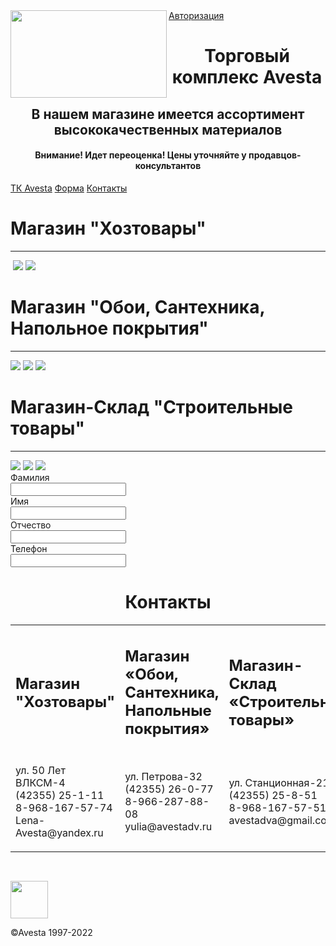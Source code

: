 <!DOCTYPE html>
<html>
<head>
	<meta charset="utf-8">
	<title>Avesta</title>
	<link rel="stylesheet" type="text/css" href="css/style.css">
  <script src="http://ajax.googleapis.com/ajax/libs/jquery/1.7.1/jquery.min.js"></script>
  
  <script type="text/javascript">
  $(function() {
  $(window).scroll(function() {
  if($(this).scrollTop() != 0) {
  $('#topNubex').fadeIn();
  } else {
  $('#topNubex').fadeOut();
  }
  });
  $('#topNubex').click(function() {
  $('body,html').animate({scrollTop:0},700);
  });
  });
  </script>

<style>
  
</style>

</head>

<body>
  <div class="shap">
    <a href="index1.php">Авторизация</a><img src="Frame1.svg" align="left" style="width: 250px;height: 140px;">
    <h1 align="center">Торговый комплекс Avesta</h1>
  </div>

  <div class="cent">
    <h2 align="center">В нашем магазине имеется ассортимент высококачественных материалов</h2>
  </div>
  <div class="new">
    <h4 align="center">Внимание! Идет переоценка! Цены уточняйте у продавцов-консультантов</h4>
  </div>
  <div class="sidenav">
    <a href="#novoe">ТК Avesta</a>
    <a href="#forma">Форма</a>
    <a href="#end">Контакты</a>
  </div>
  <!--
  <div class="content">
    <h1 align="center">Наш магазин - это </h1>
    <table align="center" class="content-table">
    <tr>
      <td><p>-Доступные цены</p></td><td><img src="Frame 2.svg" class="content-img"></td>
    </tr>
    <tr>
      <td>
        <p>-Большой выбор</p>
      </td>
      <td>
        <img src="Frame 3.png" class="content-img">
      </td>
    </tr>
    <tr>
      <td>
        <p>-Прямые доставки</p>
      </td>
      <td>
        <img src="Frame 4.png" class="content-img">
      </td>
    </tr>
  </table>
</div>-->
<!--<div class="main" id="main">
  <h1 align="center">Ассортимент</h1>
  <table align="center" class="table">
    <tr>
      <td><h3>Электроинтрументы</h3>
      </td>
      <td><h3>Стройматериалы</h3>
      </td>
      <td><h3>Сантехника</h3>
      </td>
    </tr><tr>
      <td><img src="Электро.jpg" class="imoge"></td>
      <td><img src="Строй.png" class="imoge"></td>
      <td><img src="сантех.jpg" class="imoge"></td>
    </tr>
  </table>

  <table align="center" class="table">
    <tr>
      <td><h3>Отопление</h3></td>
      <td><h3>Интерьер и декор</h3></td>
      <td><h3>Освещение</h3></td>
      </tr><tr>
      <td><img src="ото.jpg" class="imoge"></td>
      <td><img src="интер.jpg" class="imoge"></td>
      <td><img src="люст.jpg" class="imoge"></td>
    </tr>
  </table>

  <table align="center" class="table">
    <tr>
      <td><h3>Напольное покрытие</h3>
      <td><h3>Двери</h3></td>
      <td><h3>Керамическая плитка</h3></td>
      </tr><tr>
      <td><img src="пол.jpg" class="imoge"></td>
      <td><img src="дверь.jpg" class="imoge"></td>
      <td><img src="плита.jpg" class="imoge"></td>
    </tr>
  </table>
</div>-->

<div class="novoe" id="novoe">
  <div class="zin1">
    <h1>Магазин "Хозтовары"</h1>
    <hr>
    <p>
    <img src="хоз1.jpg" alt="" class="drive">
    <img src="хоз2.jpg" class="drive">
    <img src="хоз3.jpg" class="drive">
  </p>
  </div>
  <div class="zin2">
    <h1>Магазин "Обои, Сантехника, Напольное покрытия"</h1>
    <hr>
    <img src="обо1.jpg" class="drive">
    <img src="обо2.jpg" class="drive">
    <img src="обои3.jpg" class="drive">
  </div>
  <div class="zin3">
    <h1>Магазин-Склад "Строительные товары"</h1>
    <hr>
    <img src="склад1.jpg" class="drive">
    <img src="склад5.jpg" class="drive">
    <img src="склад3.jpg" class="drive">
  </div>
</div>

<div class="forma" >
  <div class="format">
    <form method="post">
		<span class="last_name">Фамилия</span><br>
		<input type="text" name="last_name"><br>
		<span class="name">Имя</span><br>
		<input type="text" name="name"><br>
		<span class="first_name">Отчество</span><br>
		<input type="text" name="first_name"><br>
		<span class="">Телефон</span><br>
		<input type="phon" name="firstName">
  </form>
  </div>
  </div>

<div class="end" id="end">
  <h1 align="center">Контакты</h1>
  <table align="center">
    <tr>
      <td><h2>Магазин "Хозтовары"</h2></td>
      <td><h2>Магазин «Обои, Сантехника, Напольные покрытия»</h2></td>
      <td><h2>Магазин-Склад «Строительные товары»</h2></td>
    </tr>
    <tr>
      <td><p>ул. 50 Лет ВЛКСМ-4 <br>(42355) 25-1-11 <br>8-968-167-57-74 <br>Lena-Avesta@yandex.ru</p></td>
      <td><p>ул. Петрова-32<br>(42355) 26-0-77<br>8-966-287-88-08<br>yulia@avestadv.ru</p></td>
      <td><p>ул. Станционная-21<br>(42355) 25-8-51<br>8-968-167-57-51<br>avestadva@gmail.com</p></td>
    </tr>
  </table>
  <div style="height:30px"></div>
   
   <div id="topNubex"><img src="Frame 1.svg" width="60px" height="60px" /></div>
</div>

<div class="nnn"><p>&copy;Avesta 1997-2022</p></div>
</body>
</html>
